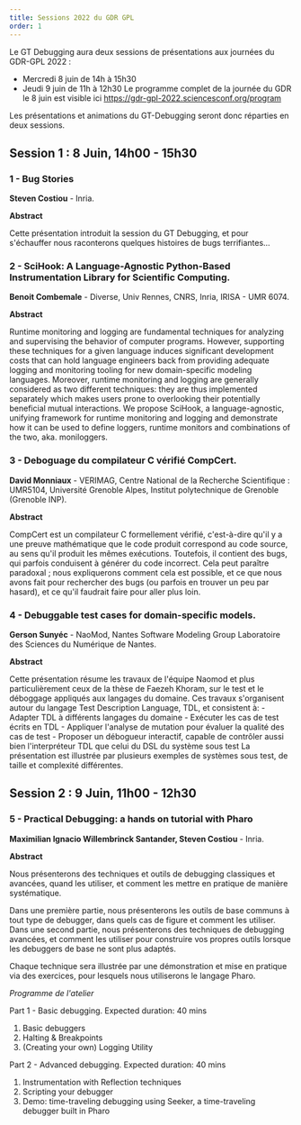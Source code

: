 ```yaml
---
title: Sessions 2022 du GDR GPL
order: 1
---
```

Le GT Debugging aura deux sessions de présentations aux journées du GDR-GPL 2022 :
- Mercredi 8 juin de 14h à 15h30
- Jeudi 9 juin de 11h à 12h30
Le programme complet de la journée du GDR le 8 juin est visible ici https://gdr-gpl-2022.sciencesconf.org/program

Les présentations et animations du GT-Debugging seront donc réparties en deux sessions.

## Session 1 : 8 Juin, 14h00 - 15h30

### 1 - Bug Stories

**Steven Costiou** - Inria.

**Abstract**

Cette présentation introduit la session du GT Debugging, et pour s'échauffer nous raconterons quelques histoires de bugs terrifiantes...

### 2 - SciHook: A Language-Agnostic Python-Based Instrumentation Library for Scientific Computing.

**Benoit Combemale** - Diverse, Univ Rennes, CNRS, Inria, IRISA - UMR 6074.

**Abstract**

Runtime monitoring and logging are fundamental techniques for analyzing and supervising the behavior of computer programs. However, supporting these techniques for a given language induces significant development costs that can hold language engineers back from providing adequate logging and monitoring tooling for new domain-specific modeling languages. Moreover, runtime monitoring and logging are generally considered as two different techniques: they are thus implemented separately which makes users prone to overlooking their potentially beneficial mutual interactions. We propose SciHook, a language-agnostic, unifying framework for runtime monitoring and logging and demonstrate how it can be used to define loggers, runtime monitors and combinations of the two, aka. moniloggers.


### 3 - Deboguage du compilateur C vérifié CompCert.

**David Monniaux** -  VERIMAG, Centre National de la Recherche Scientifique : UMR5104, Université Grenoble Alpes, Institut polytechnique de Grenoble (Grenoble INP).

**Abstract** 

CompCert est un compilateur C formellement vérifié, c'est-à-dire qu'il y a une preuve mathématique que le code produit correspond au code source, au sens qu'il produit les mêmes exécutions. Toutefois, il contient des bugs, qui parfois conduisent à générer du code incorrect. Cela peut paraître paradoxal ; nous expliquerons comment cela est possible, et ce que nous avons fait pour rechercher des bugs (ou parfois en trouver un peu par hasard), et ce qu'il faudrait faire pour aller plus loin.

### 4 - Debuggable test cases for domain-specific models.

**Gerson Sunyéc** - NaoMod, Nantes Software Modeling Group Laboratoire des Sciences du Numérique de Nantes.

**Abstract**

Cette présentation résume les travaux de l'équipe Naomod et plus particulièrement ceux de la thèse de Faezeh Khoram, sur le test et le déboggage appliqués aux langages du domaine. Ces travaux s'organisent autour du langage Test Description Language, TDL, et consistent à: - Adapter TDL à différents langages du domaine - Exécuter les cas de test écrits en TDL - Appliquer l'analyse de mutation pour évaluer la qualité des cas de test - Proposer un débogueur interactif, capable de contrôler aussi bien l'interpréteur TDL que celui du DSL du système sous test La présentation est illustrée par plusieurs exemples de systèmes sous test, de taille et complexité différentes.

## Session 2 : 9 Juin, 11h00 - 12h30

### 5 - Practical Debugging: a hands on tutorial with Pharo
**Maximilian Ignacio Willembrinck Santander, Steven Costiou** - Inria.

**Abstract**

Nous présenterons des techniques et outils de debugging classiques et avancées, quand les utiliser, et comment les mettre en pratique de manière systématique.

Dans une première partie, nous présenterons les outils de base communs à tout type de debugger, dans quels cas de figure et comment les utiliser. Dans une second partie, nous présenterons des techniques de debugging avancées, et comment les utiliser pour construire vos propres outils lorsque les debuggers de base ne sont plus adaptés.

Chaque technique sera illustrée par une démonstration et mise en pratique via des exercices, pour lesquels nous utiliserons le langage Pharo.

_Programme de l'atelier_

Part 1 - Basic debugging. Expected duration: 40 mins

1. Basic debuggers
2. Halting & Breakpoints
3. (Creating your own) Logging Utility

Part 2 - Advanced debugging. Expected duration: 40 mins

1. Instrumentation with Reflection techniques
2. Scripting your debugger
3. Demo: time-traveling debugging using Seeker, a time-traveling debugger built in Pharo